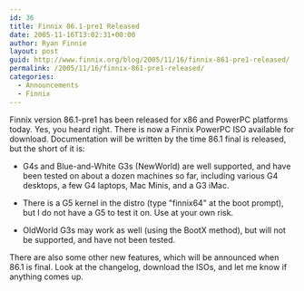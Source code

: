 ```yaml
---
id: 36
title: Finnix 86.1-pre1 Released
date: 2005-11-16T13:02:31+00:00
author: Ryan Finnie
layout: post
guid: http://www.finnix.org/blog/2005/11/16/finnix-861-pre1-released/
permalink: /2005/11/16/finnix-861-pre1-released/
categories:
  - Announcements
  - Finnix
---
```

Finnix version 86.1-pre1 has been released for x86 and PowerPC platforms today. Yes, you heard right. There is now a Finnix PowerPC ISO available for download. Documentation will be written by the time 86.1 final is released, but the short of it is: 

* G4s and Blue-and-White G3s (NewWorld) are well supported, and have been tested on about a dozen machines so far, including various G4 desktops, a few G4 laptops, Mac Minis, and a G3 iMac.
  
* There is a G5 kernel in the distro (type "finnix64" at the boot prompt), but I do not have a G5 to test it on. Use at your own risk.
  
* OldWorld G3s may work as well (using the BootX method), but will not be supported, and have not been tested. 

There are also some other new features, which will be announced when 86.1 is final. Look at the changelog, download the ISOs, and let me know if anything comes up.
